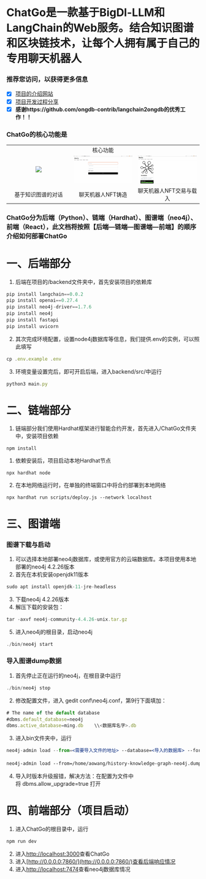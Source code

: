 # ****ChatGo是一款基于BigDl-LLM和LangChain的Web服务。结合知识图谱和区块链技术，让每个人拥有属于自己的专用聊天机器人****
### 推荐您访问，以获得更多信息
* [x] [项目的介绍网站](https://aowang66.cn/index.php/chatgo/)
* [x] [项目开发过程分享](http://t.csdnimg.cn/ENISA)
* [x] **感谢https://github.com/ongdb-contrib/langchain2ongdb的优秀工作！！**

### **ChatGo的核心功能是**
<table width="100%">
  <tr>
    <td align="center" colspan="3">核心功能</td>
  </tr>
  <tr>
    <td align="center" width="33%">
      <a href="#"><img src="https://github.com/AAooWW/ChatGo/blob/main/public/%E8%81%8A%E5%A4%A9.gif"></a>
    </td>
    <td align="center" width="33%">
      <a href="#"><img src="https://github.com/AAooWW/ChatGo/blob/main/public/NFT.gif"></a>
    </td>
    <td align="center" width="33%">
      <a href="#"><img src="https://github.com/AAooWW/ChatGo/blob/main/public/NFT%E8%B4%AD%E4%B9%B0.gif"></a>
    </td>
  </tr>
  <tr>
    <td align="center" width="33%">基于知识图谱的对话</td>
    <td align="center" width="33%">聊天机器人NFT铸造</td>
    <td align="center" width="33%">聊天机器人NFT交易与载入</td>
  </tr>
</table>

### **ChatGo分为后端（Python）、链端（Hardhat）、图谱端（neo4j）、前端（React），此文档将按照【后端—链端—图谱端—前端】的顺序介绍如何部署ChatGo**

# 一、后端部分

1. 后端在项目的/backend文件夹中，首先安装项目的依赖库

```jsx
pip install langchain==0.0.2
pip install openai==0.27.4
pip install neo4j-driver==1.7.6
pip install neo4j
pip install fastapi
pip install uvicorn
```

2. 其次完成环境配置，设置node4j数据库等信息，我们提供.env的实例，可以照此填写

```jsx
cp .env.example .env
```

3. 环境变量设置完后，即可开启后端，进入backend/src/中运行

```jsx
python3 main.py
```

# 二、链端部分

1. 链端部分我们使用Hardhat框架进行智能合约开发，首先进入/ChatGo文件夹中，安装项目依赖

```
npm install
```

1. 依赖安装后，项目启动本地Hardhat节点

```
npx hardhat node
```

2. 在本地网络运行时，在单独的终端窗口中将合约部署到本地网络

```
npx hardhat run scripts/deploy.js --network localhost
```

# 三、图谱端

### 图谱下载与启动

1. 可以选择本地部署neo4j数据库，或使用官方的云端数据库。本项目使用本地部署的neo4j 4.2.26版本
2. 首先在本机安装openjdk11版本

```jsx
sudo apt install openjdk-11-jre-headless
```

3. 下载neo4j 4.2.26版本
4. 解压下载的安装包：

```jsx
tar -axvf neo4j-community-4.4.26-unix.tar.gz
```

5. 进入neo4j的根目录，启动neo4j

```jsx
./bin/neo4j start
```

### 导入图谱dump数据

1. 首先停止正在运行的neo4j，在根目录中运行

```jsx
./bin/neo4j stop
```

2. 修改配置文件，进入 gedit conf\neo4j.conf，第9行下面填加：

```jsx
# The name of the default database
#dbms.default_database=neo4j
dbms.active_database=ming.db    \\<数据库名字>.db
```

3. 进入bin文件夹中，运行

```jsx
neo4j-admin load --from=<需要导入文件的地址> --database=<导入的数据库> --force

neo4j-admin load --from=/home/aowang/history-knowledge-graph-neo4j.dump --database=mingchao.db --force //例子
```

4. 导入时版本升级报错，解决方法：在配置为文件中将 dbms.allow_upgrade=true 打开

# 四、前端部分（项目启动）

1. 进入ChatGo的根目录中，运行

```jsx
npm run dev
```

2. 进入[http://localhost:3000](http://localhost:3000/)查看ChatGo
3. 进入[http://0.0.0.0:7860/](http://0.0.0.0:7860/)查看后端响应情况
4. 进入[http://localhost:7474](http://localhost:7474/)查看neo4j数据库情况
